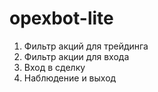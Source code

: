 # opexbot-lite

1. Фильтр акций для трейдинга
2. Фильтр акции для входа
3. Вход в сделку
4. Наблюдение и выход
